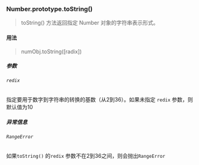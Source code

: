 ### Number.prototype.toString()
> toString() 方法返回指定 Number 对象的字符串表示形式。

#### 用法
> numObj.toString([radix])

##### 参数

###### `redix`
指定要用于数字到字符串的转换的基数（从2到36）。如果未指定 `redix` 参数，则默认值为10  

##### 异常信息

###### `RangeError`
如果`toString()` 的`redix` 参数不在2到36之间，则会抛出`RangeError`
